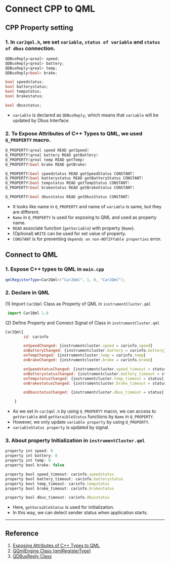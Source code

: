 # Connect CPP to QML

## CPP Property setting

### 1. In `car2qml.h`, we set `variable`, `status of variable` and `status of dbus` connection.

```cpp
QDBusReply<qreal> speed;
QDBusReply<qreal> battery;
QDBusReply<qreal> temp;
QDBusReply<bool> brake;

bool speedstatus;
bool batterystatus;
bool tempstatus;
bool brakestatus;

bool dbusstatus;
```

- `variable` is declared as `QDBusReply`, which means that `variable` will be updated by Dbus Interface.

 

### 2. To Expose Attributes of C++ Types to QML, we used `Q_PROPERTY` macro.

```cpp
Q_PROPERTY(qreal speed READ getSpeed)
Q_PROPERTY(qreal battery READ getBattery)
Q_PROPERTY(qreal temp READ getTemp)
Q_PROPERTY(bool brake READ getBrake)

Q_PROPERTY(bool speedstatus READ getSpeedStatus CONSTANT)
Q_PROPERTY(bool batterystatus READ getBatteryStatus CONSTANT)
Q_PROPERTY(bool tempstatus READ getTempStatus CONSTANT)
Q_PROPERTY(bool brakestatus READ getBrakeStatus CONSTANT)

Q_PROPERTY(bool dbusstatus READ getDbusStatus CONSTANT)
```

- It looks like name in `Q_PROPERTY` and name of `variable` is same, but they are different.
- `Name` in `Q_PROPERTY` is used for exposing to QML and used as property name.
- `READ` associate function (`getVariable`) with property (`Name`).
- (Optional) `WRITE` can be used for set value of property.
- `CONSTANT` is for preventing `depends on non-NOTIFYable properties` error.

 

## Connect to QML

### 1. Expose C++ types to QML in `main.cpp`

```cpp
qmlRegisterType<Car2Qml>("Car2Qml", 1, 0, "Car2Qml");
```

### 2. Declare in QML

(1) Import `Car2Qml` Class as Property of QML in `instrumentCluster.qml`

```jsx
 import Car2Qml 1.0
```

(2) Define Property and Connect Signal of Class in `instrumentCluster.qml`

```jsx
Car2Qml{
        id: carinfo

        onSpeedChanged: {instrumentcluster.speed = carinfo.speed}
        onBatteryChanged: {instrumentcluster.battery = carinfo.battery}
        onTempChanged: {instrumentcluster.temp = carinfo.temp}
        onBrakeChanged: {instrumentcluster.brake = carinfo.brake}

        onSpeedstatusChanged: {instrumentcluster.speed_timeout = status}
        onBatterystatusChanged: {instrumentcluster.battery_timeout = status}
        onTempstatusChanged: {instrumentcluster.temp_timeout = status}
        onBrakestatusChanged: {instrumentcluster.brake_timeout = status}

        onDbusstatusChanged: {instrumentcluster.dbus_timeout = status}

    }
```

- As we set in `car2qml.h` by using `Q_PROPERTY` macro, we can access to `getVariable` and `getVaraibleStatus` functions by `Name` in `Q_PROPERTY`.
- However, we only update `variable property` by using `Q_PROPERTY`.
- `variableStatus property` is updated by signal.

### 3. About property Initialization  in `instrumentCluster.qml`

```jsx
property int speed: 0
property int battery: 0
property int temp: 0
property bool brake: false

property bool speed_timeout: carinfo.speedstatus
property bool battery_timeout: carinfo.batterystatus
property bool temp_timeout: carinfo.tempstatus
property bool brake_timeout: carinfo.brakestatus

property bool dbus_timeout: carinfo.dbusstatus
```

- Here, `getVaraibleStatus` is used for initialization.
- In this way, we can detect sender status when application starts.

---

## **Reference**

1. [Exposing Attributes of C++ Types to QML](https://doc.qt.io/qt-5/qtqml-cppintegration-exposecppattributes.html)
2. [QQmlEngine Class (qmlRegisterType)](https://doc.qt.io/qt-6/qqmlengine.html#qmlRegisterType)
3. [QDBusReply Class](https://doc.qt.io/qt-5/qdbusreply.html)
